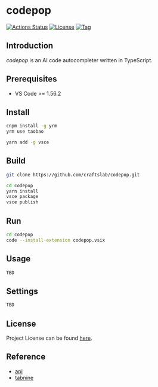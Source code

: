 # codepop

[![Actions Status](https://github.com/craftslab/codepop/workflows/CI/badge.svg?branch=master&event=push)](https://github.com/craftslab/codepop/actions?query=workflow%3ACI)
[![License](https://img.shields.io/github/license/craftslab/codepop.svg?color=brightgreen)](https://github.com/craftslab/codepop/blob/master/LICENSE)
[![Tag](https://img.shields.io/github/tag/craftslab/codepop.svg?color=brightgreen)](https://github.com/craftslab/codepop/tags)



## Introduction

*codepop* is an AI code autocompleter written in TypeScript.



## Prerequisites

- VS Code >= 1.56.2



## Install

```bash
cnpm install -g yrm
yrm use taobao

yarn add -g vsce
```



## Build

```bash
git clone https://github.com/craftslab/codepop.git

cd codepop
yarn install
vsce package
vsce publish
```



## Run

```bash
cd codepop
code --install-extension codepop.vsix
```



## Usage

```bash
TBD
```



## Settings

```bash
TBD
```



## License

Project License can be found [here](LICENSE).



## Reference

- [api](https://code.visualstudio.com/api)
- [tabnine](https://github.com/codota/tabnine-vscode)
